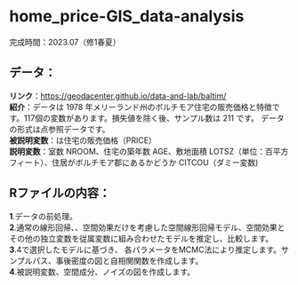 # home_price-GIS_data-analysis

完成時間：2023.07（修1春夏）

## データ：
**リンク**：https://geodacenter.github.io/data-and-lab/baltim/  
**紹介**：データは 1978 年メリーランド州のボルチモア住宅の販売価格と特徴です。117個の変数があります。損失値を除く後、サンプル数は 211 です。  データの形式は点参照データです。  
**被説明変数**：は住宅の販売価格（PRICE）  
**説明変数**：室数 NROOM、住宅の築年数 AGE、敷地面積 LOTSZ（単位：百平方フィート）、住居がボルチモア郡にあるかどうか CITCOU（ダミー変数)   

## Rファイルの内容：  
**1**.データの前処理。  
**2**.通常の線形回帰、、空間効果だけを考慮した空間線形回帰モデル、空間効果とその他の独立変数を従属変数に組み合わせたモデルを推定し、比較します。  
**3**.4で選択したモデルに基づき、 各パラメータをMCMC法により推定します。サンプルパス、事後密度の図と自相関関数を作成します。  
**4**.被説明変数、空間成分、ノイズの図を作成します。
